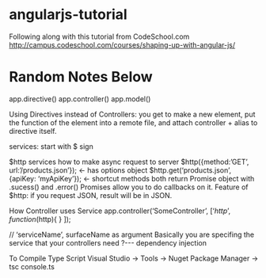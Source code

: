 angularjs-tutorial
==================

Following along with this tutorial from CodeSchool.com http://campus.codeschool.com/courses/shaping-up-with-angular-js/

Random Notes Below
==================

app.directive()
app.controller()
app.model()

Using Directives instead of Controllers: you get to make a new element, put the function of the element into a remote file, and attach controller  + alias to directive itself.

services: start with $ sign

$http services
how to make async request to server
$http({method:’GET’, url:’/products.json’}); <- has options object
$http.get(‘products.json’, {apiKey: ‘myApiKey’}); <- shortcut methods
both return Promise object with .sucess() and .error()
Promises allow you to do callbacks on it.
Feature of $http: if you request JSON, result will be in JSON.

How Controller uses Service
app.controller(‘SomeController’, [‘$http’, function($http){
} ]);

// ‘serviceName’, surfaceName as argument
Basically you are specifing the service that your controllers need ?--- dependency injection


To Compile Type Script
Visual Studio -> Tools -> Nuget Package Manager -> tsc console.ts
